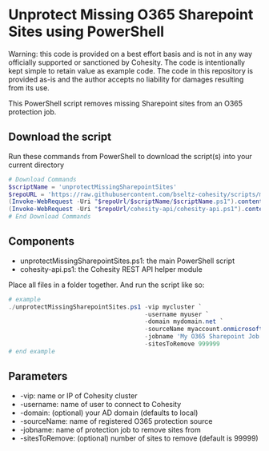 # Unprotect Missing O365 Sharepoint Sites using PowerShell

Warning: this code is provided on a best effort basis and is not in any way officially supported or sanctioned by Cohesity. The code is intentionally kept simple to retain value as example code. The code in this repository is provided as-is and the author accepts no liability for damages resulting from its use.

This PowerShell script removes missing Sharepoint sites from an O365 protection job.

## Download the script

Run these commands from PowerShell to download the script(s) into your current directory

```powershell
# Download Commands
$scriptName = 'unprotectMissingSharepointSites'
$repoURL = 'https://raw.githubusercontent.com/bseltz-cohesity/scripts/master/powershell'
(Invoke-WebRequest -Uri "$repoUrl/$scriptName/$scriptName.ps1").content | Out-File "$scriptName.ps1"; (Get-Content "$scriptName.ps1") | Set-Content "$scriptName.ps1"
(Invoke-WebRequest -Uri "$repoUrl/cohesity-api/cohesity-api.ps1").content | Out-File cohesity-api.ps1; (Get-Content cohesity-api.ps1) | Set-Content cohesity-api.ps1
# End Download Commands
```

## Components

* unprotectMissingSharepointSites.ps1: the main PowerShell script
* cohesity-api.ps1: the Cohesity REST API helper module

Place all files in a folder together. And run the script like so:

```powershell
# example
./unprotectMissingSharepointSites.ps1 -vip mycluster `
                                      -username myuser `
                                      -domain mydomain.net `
                                      -sourceName myaccount.onmicrosoft.com `
                                      -jobname 'My O365 Sharepoint Job' `
                                      -sitesToRemove 999999
# end example
```

## Parameters

* -vip: name or IP of Cohesity cluster
* -username: name of user to connect to Cohesity
* -domain: (optional) your AD domain (defaults to local)
* -sourceName: name of registered O365 protection source
* -jobname: name of protection job to remove sites from
* -sitesToRemove: (optional) number of sites to remove (default is 99999)
